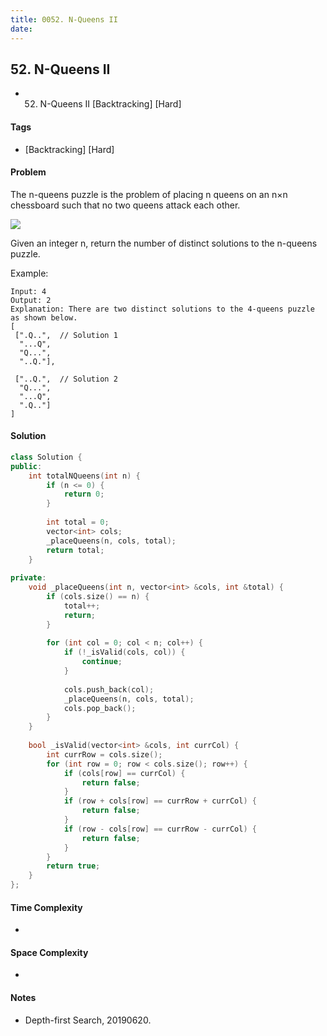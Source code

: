 ```yaml
---
title: 0052. N-Queens II
date: 
---
```


## 52. N-Queens II
- 52. N-Queens II [Backtracking] [Hard]

#### Tags
- [Backtracking] [Hard]

#### Problem
The n-queens puzzle is the problem of placing n queens on an n×n chessboard such that no two queens attack each other.

![](https://leetcode.com/static/images/problemset/8-queens.png)

Given an integer n, return the number of distinct solutions to the n-queens puzzle.

Example:

    Input: 4
    Output: 2
    Explanation: There are two distinct solutions to the 4-queens puzzle as shown below.
    [
     [".Q..",  // Solution 1
      "...Q",
      "Q...",
      "..Q."],

     ["..Q.",  // Solution 2
      "Q...",
      "...Q",
      ".Q.."]
    ]

#### Solution
``` C++
class Solution {
public:
    int totalNQueens(int n) {
        if (n <= 0) {
            return 0;
        }
        
        int total = 0;
        vector<int> cols;
        _placeQueens(n, cols, total);
        return total;
    }
    
private:
    void _placeQueens(int n, vector<int> &cols, int &total) {
        if (cols.size() == n) {
            total++;
            return;
        }
        
        for (int col = 0; col < n; col++) {
            if (!_isValid(cols, col)) {
                continue;
            }
            
            cols.push_back(col);
            _placeQueens(n, cols, total);
            cols.pop_back();
        }
    }
    
    bool _isValid(vector<int> &cols, int currCol) {
        int currRow = cols.size();
        for (int row = 0; row < cols.size(); row++) {
            if (cols[row] == currCol) {
                return false;
            }
            if (row + cols[row] == currRow + currCol) {
                return false;
            }
            if (row - cols[row] == currRow - currCol) {
                return false;
            }
        }
        return true;
    }
};
```

#### Time Complexity
- 

#### Space Complexity
- 

#### Notes
- Depth-first Search, 20190620.
